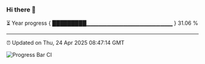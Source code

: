 ### Hi there 👋

⏳ Year progress { █████████▁▁▁▁▁▁▁▁▁▁▁▁▁▁▁▁▁▁▁▁▁ } 31.06 %

---

⏰ Updated on Thu, 24 Apr 2025 08:47:14 GMT

![Progress Bar CI](https://github.com/IshwaranRudhara/GIT-ACTION/workflows/Progress%20Bar%20CI/badge.svg)
